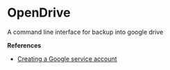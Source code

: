 # OpenDrive
 A command line interface for backup into google drive

<b>References</b>
<ul>
 <li><a href="https://cloud.google.com/docs/authentication/getting-started#creating_a_service_account">Creating a Google service account</a>
 </ul>

